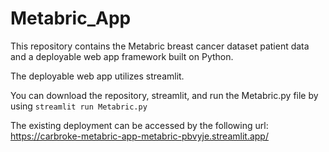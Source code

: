 # Metabric_App
This repository contains the Metabric breast cancer dataset patient data and a deployable web app framework built on Python.

The deployable web app utilizes streamlit.

You can download the repository, streamlit, and run the Metabric.py file by using ```streamlit run Metabric.py```

The existing deployment can be accessed by the following url: https://carbroke-metabric-app-metabric-pbvyje.streamlit.app/

